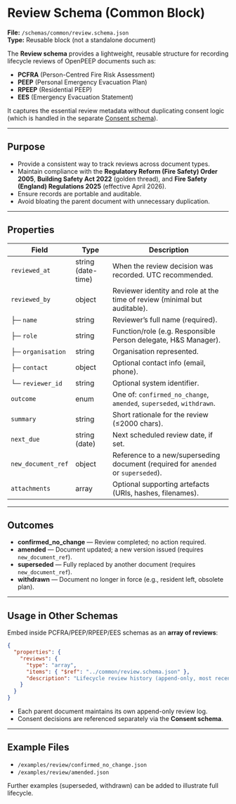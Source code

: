 # Review Schema (Common Block)

**File:** `/schemas/common/review.schema.json`  
**Type:** Reusable block (not a standalone document)

The **Review schema** provides a lightweight, reusable structure for recording lifecycle reviews of OpenPEEP documents such as:

- **PCFRA** (Person-Centred Fire Risk Assessment)  
- **PEEP** (Personal Emergency Evacuation Plan)  
- **RPEEP** (Residential PEEP)  
- **EES** (Emergency Evacuation Statement)

It captures the essential review metadata without duplicating consent logic (which is handled in the separate [Consent schema](../consent.schema.json)).

---

## Purpose

- Provide a consistent way to track reviews across document types.  
- Maintain compliance with the **Regulatory Reform (Fire Safety) Order 2005**, **Building Safety Act 2022** (golden thread), and **Fire Safety (England) Regulations 2025** (effective April 2026).  
- Ensure records are portable and auditable.  
- Avoid bloating the parent document with unnecessary duplication.  

---

## Properties

| Field              | Type        | Description |
|--------------------|------------|-------------|
| `reviewed_at`      | string (date-time) | When the review decision was recorded. UTC recommended. |
| `reviewed_by`      | object      | Reviewer identity and role at the time of review (minimal but auditable). |
| ├─ `name`          | string      | Reviewer’s full name (required). |
| ├─ `role`          | string      | Function/role (e.g. Responsible Person delegate, H&S Manager). |
| ├─ `organisation`  | string      | Organisation represented. |
| ├─ `contact`       | object      | Optional contact info (email, phone). |
| └─ `reviewer_id`   | string      | Optional system identifier. |
| `outcome`          | enum        | One of: `confirmed_no_change`, `amended`, `superseded`, `withdrawn`. |
| `summary`          | string      | Short rationale for the review (≤2000 chars). |
| `next_due`         | string (date) | Next scheduled review date, if set. |
| `new_document_ref` | object      | Reference to a new/superseding document (required for `amended` or `superseded`). |
| `attachments`      | array       | Optional supporting artefacts (URIs, hashes, filenames). |

---

## Outcomes

- **confirmed_no_change** — Review completed; no action required.  
- **amended** — Document updated; a new version issued (requires `new_document_ref`).  
- **superseded** — Fully replaced by another document (requires `new_document_ref`).  
- **withdrawn** — Document no longer in force (e.g., resident left, obsolete plan).  

---

## Usage in Other Schemas

Embed inside PCFRA/PEEP/RPEEP/EES schemas as an **array of reviews**:

```json
{
  "properties": {
    "reviews": {
      "type": "array",
      "items": { "$ref": "../common/review.schema.json" },
      "description": "Lifecycle review history (append-only, most recent last)."
    }
  }
}
```

- Each parent document maintains its own append-only review log.  
- Consent decisions are referenced separately via the **Consent schema**.  

---

## Example Files

- `/examples/review/confirmed_no_change.json`  
- `/examples/review/amended.json`  

Further examples (superseded, withdrawn) can be added to illustrate full lifecycle.  
